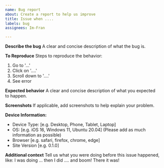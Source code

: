 ```yaml
---
name: Bug report
about: Create a report to help us improve
title: Issue when ....
labels: bug
assignees: Im-Fran

---
```


**Describe the bug**
A clear and concise description of what the bug is.

**To Reproduce**
Steps to reproduce the behavior:
1. Go to '...'
2. Click on '....'
3. Scroll down to '....'
4. See error

**Expected behavior**
A clear and concise description of what you expected to happen.

**Screenshots**
If applicable, add screenshots to help explain your problem.

**Device Information:**
 - Device Type: [e.g. Desktop, Phone, Tablet, Laptop] 
 - OS: [e.g. iOS 16, Windows 11, Ubuntu 20.04] (Please add as much information as possible)
 - Browser [e.g. safari, firefox, chrome, edge]
 - Site Version [e.g. 0.1.0]

**Additional context**
Tell us what you were doing before this issue happened, like: I was doing ... then I did .... and boom! There it was!
